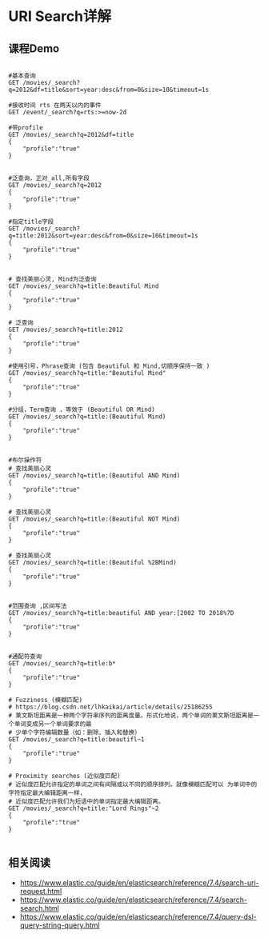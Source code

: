 # URI Search详解
## 课程Demo
```

#基本查询
GET /movies/_search?q=2012&df=title&sort=year:desc&from=0&size=10&timeout=1s

#接收时间 rts 在两天以内的事件
GET /event/_search?q=rts:>=now-2d

#带profile
GET /movies/_search?q=2012&df=title
{
	"profile":"true"
}


#泛查询，正对_all,所有字段
GET /movies/_search?q=2012
{
	"profile":"true"
}

#指定title字段
GET /movies/_search?q=title:2012&sort=year:desc&from=0&size=10&timeout=1s
{
	"profile":"true"
}


# 查找美丽心灵, Mind为泛查询
GET /movies/_search?q=title:Beautiful Mind
{
	"profile":"true"
}

# 泛查询
GET /movies/_search?q=title:2012
{
	"profile":"true"
}

#使用引号，Phrase查询 (包含 Beautiful 和 Mind,切顺序保持一致 )
GET /movies/_search?q=title:"Beautiful Mind"
{
	"profile":"true"
}

#分组，Term查询 ，等效于 (Beautiful OR Mind)
GET /movies/_search?q=title:(Beautiful Mind)
{
	"profile":"true"
}


#布尔操作符
# 查找美丽心灵
GET /movies/_search?q=title:(Beautiful AND Mind)
{
	"profile":"true"
}

# 查找美丽心灵
GET /movies/_search?q=title:(Beautiful NOT Mind)
{
	"profile":"true"
}

# 查找美丽心灵
GET /movies/_search?q=title:(Beautiful %2BMind)
{
	"profile":"true"
}


#范围查询 ,区间写法
GET /movies/_search?q=title:beautiful AND year:[2002 TO 2018%7D
{
	"profile":"true"
}


#通配符查询
GET /movies/_search?q=title:b*
{
	"profile":"true"
}

# Fuzziness (模糊匹配)
# https://blog.csdn.net/lhkaikai/article/details/25186255
# 莱文斯坦距离是一种两个字符串序列的距离度量。形式化地说，两个单词的莱文斯坦距离是一个单词变成另一个单词要求的最
# 少单个字符编辑数量（如：删除、插入和替换）
GET /movies/_search?q=title:beautifl~1
{
	"profile":"true"
}

# Proximity searches (近似度匹配)
# 近似度匹配允许指定的单词之间有间隔或以不同的顺序排列。就像模糊匹配可以 为单词中的字符指定最大编辑距离一样，
# 近似度匹配允许我们为短语中的单词指定最大编辑距离。
GET /movies/_search?q=title:"Lord Rings"~2
{
	"profile":"true"
}


```


## 相关阅读
- https://www.elastic.co/guide/en/elasticsearch/reference/7.4/search-uri-request.html
- https://www.elastic.co/guide/en/elasticsearch/reference/7.4/search-search.html
- https://www.elastic.co/guide/en/elasticsearch/reference/7.4/query-dsl-query-string-query.html

